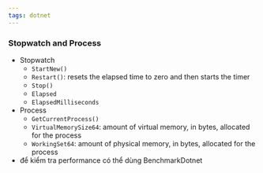 ```yaml
---
tags: dotnet 
---
```

### Stopwatch and Process

- Stopwatch
    - `StartNew()`
    - `Restart()`: resets the elapsed time to zero and then starts the timer
    - `Stop()`
    - `Elapsed`
    - `ElapsedMilliseconds`
- Process
    - `GetCurrentProcess()`
    - `VirtualMemorySize64`: amount of virtual memory, in bytes, allocated for the process
    - `WorkingSet64`: amount of physical memory, in bytes, allocated for the process
- để kiểm tra performance có thể dùng BenchmarkDotnet